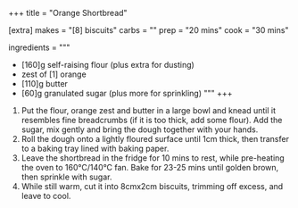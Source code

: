 +++
title = "Orange Shortbread"

[extra]
makes = "[8] biscuits"
carbs = ""
prep = "20 mins"
cook = "30 mins"

ingredients = """
- [160]g self-raising flour (plus extra for dusting)
- zest of [1] orange
- [110]g butter
- [60]g granulated sugar (plus more for sprinkling)
"""
+++

1. Put the flour, orange zest and butter in a large bowl and knead until it resembles fine breadcrumbs (if it is too thick, add some flour). Add the sugar, mix gently and bring the dough together with your hands.
1. Roll the dough onto a lightly floured surface until 1cm thick, then transfer to a baking tray lined with baking paper.
1. Leave the shortbread in the fridge for 10 mins to rest, while pre-heating the oven to 160°C/140°C fan. Bake for 23-25 mins until golden brown, then sprinkle with sugar.
1. While still warm, cut it into 8cmx2cm biscuits, trimming off excess, and leave to cool.